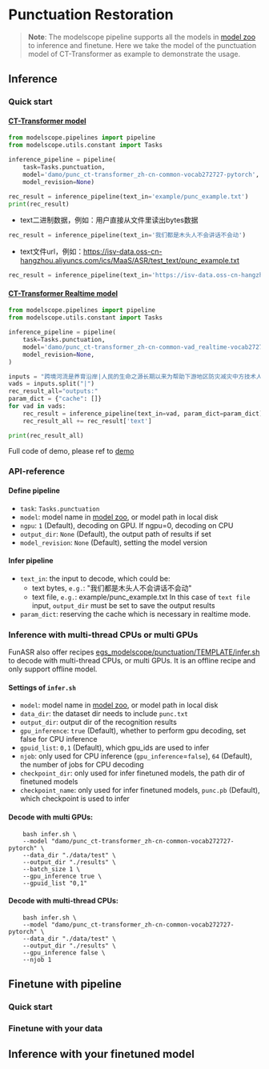 # Punctuation Restoration

> **Note**: 
> The modelscope pipeline supports all the models in [model zoo](https://alibaba-damo-academy.github.io/FunASR/en/modelscope_models.html#pretrained-models-on-modelscope) to inference and finetune. Here we take the model of the punctuation model of CT-Transformer as example to demonstrate the usage.

## Inference

### Quick start
#### [CT-Transformer model](https://www.modelscope.cn/models/damo/punc_ct-transformer_zh-cn-common-vocab272727-pytorch/summary)
```python
from modelscope.pipelines import pipeline
from modelscope.utils.constant import Tasks

inference_pipeline = pipeline(
    task=Tasks.punctuation,
    model='damo/punc_ct-transformer_zh-cn-common-vocab272727-pytorch',
    model_revision=None)

rec_result = inference_pipeline(text_in='example/punc_example.txt')
print(rec_result)
```
- text二进制数据，例如：用户直接从文件里读出bytes数据
```python
rec_result = inference_pipeline(text_in='我们都是木头人不会讲话不会动')
```
- text文件url，例如：https://isv-data.oss-cn-hangzhou.aliyuncs.com/ics/MaaS/ASR/test_text/punc_example.txt
```python
rec_result = inference_pipeline(text_in='https://isv-data.oss-cn-hangzhou.aliyuncs.com/ics/MaaS/ASR/test_text/punc_example.txt')
```

#### [CT-Transformer Realtime model](https://www.modelscope.cn/models/damo/punc_ct-transformer_zh-cn-common-vad_realtime-vocab272727/summary)
```python
from modelscope.pipelines import pipeline
from modelscope.utils.constant import Tasks

inference_pipeline = pipeline(
    task=Tasks.punctuation,
    model='damo/punc_ct-transformer_zh-cn-common-vad_realtime-vocab272727',
    model_revision=None,
)

inputs = "跨境河流是养育沿岸|人民的生命之源长期以来为帮助下游地区防灾减灾中方技术人员|在上游地区极为恶劣的自然条件下克服巨大困难甚至冒着生命危险|向印方提供汛期水文资料处理紧急事件中方重视印方在跨境河流问题上的关切|愿意进一步完善双方联合工作机制|凡是|中方能做的我们|都会去做而且会做得更好我请印度朋友们放心中国在上游的|任何开发利用都会经过科学|规划和论证兼顾上下游的利益"
vads = inputs.split("|")
rec_result_all="outputs:"
param_dict = {"cache": []}
for vad in vads:
    rec_result = inference_pipeline(text_in=vad, param_dict=param_dict)
    rec_result_all += rec_result['text']

print(rec_result_all)
```
Full code of demo, please ref to [demo](https://github.com/alibaba-damo-academy/FunASR/discussions/238)


### API-reference
#### Define pipeline
- `task`: `Tasks.punctuation`
- `model`: model name in [model zoo](https://alibaba-damo-academy.github.io/FunASR/en/modelscope_models.html#pretrained-models-on-modelscope), or model path in local disk
- `ngpu`: `1` (Default), decoding on GPU. If ngpu=0, decoding on CPU
- `output_dir`: `None` (Default), the output path of results if set
- `model_revision`: `None` (Default), setting the model version

#### Infer pipeline
- `text_in`: the input to decode, which could be:
  - text bytes, `e.g.`: "我们都是木头人不会讲话不会动"
  - text file, `e.g.`: example/punc_example.txt
  In this case of `text file` input, `output_dir` must be set to save the output results
- `param_dict`: reserving the cache which is necessary in realtime mode. 

### Inference with multi-thread CPUs or multi GPUs
FunASR also offer recipes [egs_modelscope/punctuation/TEMPLATE/infer.sh](https://github.com/alibaba-damo-academy/FunASR/blob/main/egs_modelscope/punctuation/TEMPLATE/infer.sh) to decode with multi-thread CPUs, or multi GPUs. It is an offline recipe and only support offline model.

#### Settings of `infer.sh`
- `model`: model name in [model zoo](https://alibaba-damo-academy.github.io/FunASR/en/modelscope_models.html#pretrained-models-on-modelscope), or model path in local disk
- `data_dir`: the dataset dir needs to include `punc.txt`
- `output_dir`: output dir of the recognition results
- `gpu_inference`: `true` (Default), whether to perform gpu decoding, set false for CPU inference
- `gpuid_list`: `0,1` (Default), which gpu_ids are used to infer
- `njob`: only used for CPU inference (`gpu_inference`=`false`), `64` (Default), the number of jobs for CPU decoding
- `checkpoint_dir`: only used for infer finetuned models, the path dir of finetuned models
- `checkpoint_name`: only used for infer finetuned models, `punc.pb` (Default), which checkpoint is used to infer

#### Decode with multi GPUs:
```shell
    bash infer.sh \
    --model "damo/punc_ct-transformer_zh-cn-common-vocab272727-pytorch" \
    --data_dir "./data/test" \
    --output_dir "./results" \
    --batch_size 1 \
    --gpu_inference true \
    --gpuid_list "0,1"
```
#### Decode with multi-thread CPUs:
```shell
    bash infer.sh \
    --model "damo/punc_ct-transformer_zh-cn-common-vocab272727-pytorch" \
    --data_dir "./data/test" \
    --output_dir "./results" \
    --gpu_inference false \
    --njob 1
```

## Finetune with pipeline

### Quick start

### Finetune with your data

## Inference with your finetuned model

